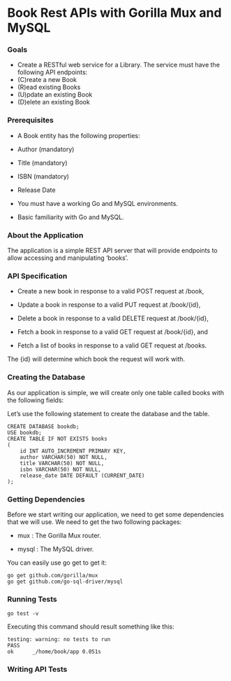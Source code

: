 
# Book Rest APIs with Gorilla Mux and MySQL



### Goals

* Create a RESTful web service for a Library. The service must have the following API endpoints:
* (C)reate a new Book
* (R)ead existing Books
* (U)pdate an existing Book
* (D)elete an existing Book


### Prerequisites

* A Book entity has the following properties:
* Author (mandatory)
* Title (mandatory)
* ISBN (mandatory)
* Release Date


* You must have a working Go and MySQL environments.

* Basic familiarity with Go and MySQL.

### About the Application

The application is a simple REST API server that will provide endpoints to allow accessing and manipulating ‘books’.

### API Specification

* Create a new book in response to a valid POST request at /book,

* Update a book in response to a valid PUT request at /book/{id},

* Delete a book in response to a valid DELETE request at /book/{id},

* Fetch a book in response to a valid GET request at /book/{id}, and

* Fetch a list of books in response to a valid GET request at /books.

The {id} will determine which book the request will work with.

### Creating the Database

As our application is simple, we will create only one table called books with the following fields:


Let’s use the following statement to create the database and the table.

    CREATE DATABASE bookdb;
    USE bookdb;
    CREATE TABLE IF NOT EXISTS books
    (
        id INT AUTO_INCREMENT PRIMARY KEY,
        author VARCHAR(50) NOT NULL,
        title VARCHAR(50) NOT NULL,
        isbn VARCHAR(50) NOT NULL,
        release_date DATE DEFAULT (CURRENT_DATE)
    );


### Getting Dependencies

Before we start writing our application, we need to get some dependencies that we will use. We need to get the two following packages:

* mux : The Gorilla Mux router.

* mysql : The MySQL driver.

You can easily use go get to get it:

    go get github.com/gorilla/mux
    go get github.com/go-sql-driver/mysql


### Running Tests
    go test -v

Executing this command should result something like this:

    testing: warning: no tests to run
    PASS
    ok      _/home/book/app 0.051s

### Writing API Tests


